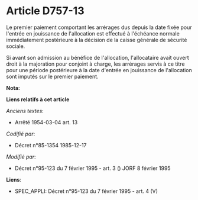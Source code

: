 # Article D757-13

Le premier paiement comportant les arrérages dus depuis la date fixée pour l'entrée en jouissance de l'allocation est
effectué à l'échéance normale immédiatement postérieure à la décision de la caisse générale de sécurité sociale. 

Si avant son admission au bénéfice de l'allocation, l'allocataire avait ouvert droit à la majoration pour conjoint à charge,
les arrérages servis à ce titre pour une période postérieure à la date d'entrée en jouissance de l'allocation sont imputés
sur le premier paiement.

**Nota:**



**Liens relatifs à cet article**

_Anciens textes_:

  - Arrêté 1954-03-04 art. 13

_Codifié par_:

  - Décret n°85-1354 1985-12-17

_Modifié par_:

  - Décret n°95-123 du 7 février 1995 - art. 3 () JORF 8 février 1995

**Liens**:

  - SPEC_APPLI: Décret n°95-123 du 7 février 1995 - art. 4 (V)
